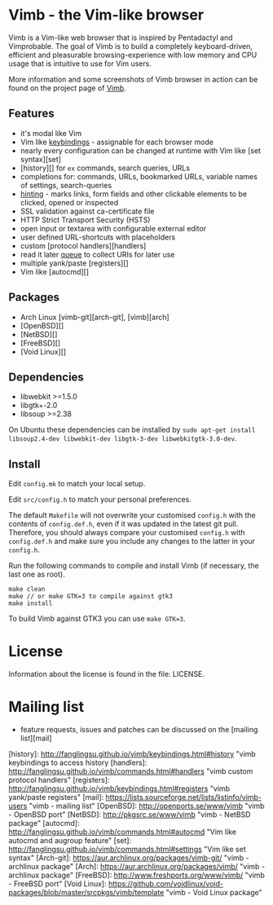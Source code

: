 # Vimb - the Vim-like browser

Vimb is a Vim-like web browser that is inspired by Pentadactyl and Vimprobable.
The goal of Vimb is to build a completely keyboard-driven, efficient and
pleasurable browsing-experience with low memory and CPU usage that is
intuitive to use for Vim users.

More information and some screenshots of Vimb browser in action can be found on
the project page of [Vimb][].

## Features

- it's modal like Vim
- Vim like [keybindings][] - assignable for each browser mode
- nearly every configuration can be changed at runtime with Vim like [set syntax][set]
- [history][] for `ex` commands, search queries, URLs
- completions for: commands, URLs, bookmarked URLs, variable names of settings, search-queries
- [hinting][hints] - marks links, form fields and other clickable elements to
  be clicked, opened or inspected
- SSL validation against ca-certificate file
- HTTP Strict Transport Security (HSTS)
- open input or textarea with configurable external editor
- user defined URL-shortcuts with placeholders
- custom [protocol handlers][handlers]
- read it later [queue][] to collect URIs for later use
- multiple yank/paste [registers][]
- Vim like [autocmd][]

## Packages

- Arch Linux [vimb-git][arch-git], [vimb][arch]
- [OpenBSD][]
- [NetBSD][]
- [FreeBSD][]
- [Void Linux][]

## Dependencies

- libwebkit >=1.5.0
- libgtk+-2.0
- libsoup >=2.38

On Ubuntu these dependencies can be installed by
`sudo apt-get install libsoup2.4-dev libwebkit-dev libgtk-3-dev libwebkitgtk-3.0-dev`.

## Install

Edit `config.mk` to match your local setup.

Edit `src/config.h` to match your personal preferences.

The default `Makefile` will not overwrite your customised `config.h` with the
contents of `config.def.h`, even if it was updated in the latest git pull.
Therefore, you should always compare your customised `config.h` with
`config.def.h` and make sure you include any changes to the latter in your
`config.h`.

Run the following commands to compile and install Vimb (if necessary, the last one as
root).

    make clean
    make // or make GTK=3 to compile against gtk3
    make install

To build Vimb against GTK3 you can use `make GTK=3`.

# License

Information about the license is found in the file: LICENSE.

# Mailing list

- feature requests, issues and patches can be discussed on the [mailing list][mail]

[vimb]:        http://fanglingsu.github.io/vimb/ "Vimb - Vim like browser project page"
[keybindings]: https://fanglingsu.github.io/vimb/man.html#NORMAL_MODE "vimb keybindings"
[hints]:       https://fanglingsu.github.io/vimb/man.html#Hinting "vimb hinting"
[queue]:       http://fanglingsu.github.io/vimb/commands.html#queue "vimb read it later queue feature"
[history]:     http://fanglingsu.github.io/vimb/keybindings.html#history "vimb keybindings to access history
[handlers]:    http://fanglingsu.github.io/vimb/commands.html#handlers "vimb custom protocol handlers"
[registers]:   http://fanglingsu.github.io/vimb/keybindings.html#registers "vimb yank/paste registers"
[mail]:        https://lists.sourceforge.net/lists/listinfo/vimb-users "vimb - mailing list"
[OpenBSD]:     http://openports.se/www/vimb "vimb - OpenBSD port"
[NetBSD]:      http://pkgsrc.se/www/vimb "vimb - NetBSD package"
[autocmd]:     http://fanglingsu.github.io/vimb/commands.html#autocmd "Vim like autocmd and augroup feature"
[set]:         http://fanglingsu.github.io/vimb/commands.html#settings "Vim like set syntax"
[Arch-git]:    https://aur.archlinux.org/packages/vimb-git/ "vimb - archlinux package"
[Arch]:        https://aur.archlinux.org/packages/vimb/ "vimb - archlinux package"
[FreeBSD]:     http://www.freshports.org/www/vimb/ "vimb - FreeBSD port"
[Void Linux]:  https://github.com/voidlinux/void-packages/blob/master/srcpkgs/vimb/template "vimb - Void Linux package"
